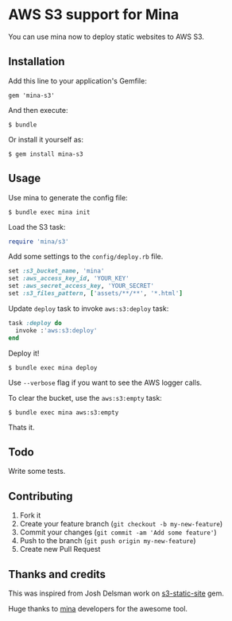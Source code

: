 # AWS S3 support for Mina

You can use mina now to deploy static websites to AWS S3.

## Installation

Add this line to your application's Gemfile:

    gem 'mina-s3'

And then execute:

    $ bundle

Or install it yourself as:

    $ gem install mina-s3

## Usage

Use mina to generate the config file:

    $ bundle exec mina init

Load the S3 task:

```ruby
require 'mina/s3'
```

Add some settings to the `config/deploy.rb` file.

```ruby
set :s3_bucket_name, 'mina'
set :aws_access_key_id, 'YOUR_KEY'
set :aws_secret_access_key, 'YOUR_SECRET'
set :s3_files_pattern, ['assets/**/**', '*.html']
```

Update `deploy` task to invoke `aws:s3:deploy` task:

```ruby
task :deploy do
  invoke :'aws:s3:deploy'
end
```

Deploy it!

    $ bundle exec mina deploy

Use `--verbose` flag if you want to see the AWS logger calls.

To clear the bucket, use the `aws:s3:empty` task:

    $ bundle exec mina aws:s3:empty

Thats it.

## Todo

Write some tests.

## Contributing

1. Fork it
2. Create your feature branch (`git checkout -b my-new-feature`)
3. Commit your changes (`git commit -am 'Add some feature'`)
4. Push to the branch (`git push origin my-new-feature`)
5. Create new Pull Request

## Thanks and credits

This was inspired from Josh Delsman work on [s3-static-site](https://github.com/voxxit/s3-static-site) gem.

Huge thanks to [mina](https://github.com/nadarei/mina) developers for the awesome tool.
